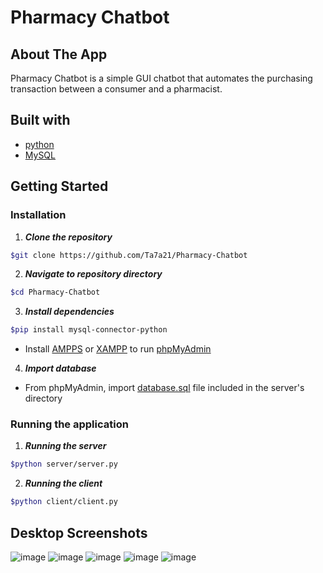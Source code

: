 # Pharmacy Chatbot

## About The App

Pharmacy Chatbot is a simple GUI chatbot that automates the purchasing transaction between a consumer and a pharmacist.

## Built with

- [python](https://www.python.org/)
- [MySQL](https://www.mysql.com/)

## Getting Started

### Installation

1. **_Clone the repository_**

```sh
$git clone https://github.com/Ta7a21/Pharmacy-Chatbot
```

2. **_Navigate to repository directory_**

```sh
$cd Pharmacy-Chatbot
```

3. **_Install dependencies_**
```sh
$pip install mysql-connector-python
```
* Install [AMPPS](https://ampps.com/downloads/) or [XAMPP](https://www.apachefriends.org/index.html) to run [phpMyAdmin](https://www.phpmyadmin.net/)

4. **_Import database_**
* From phpMyAdmin, import [database.sql](/server/database.sql) file included in the server's directory

### Running the application

1. **_Running the server_**
```sh
$python server/server.py
```

2. **_Running the client_**
```sh
$python client/client.py
```

## Desktop Screenshots
![image](https://media.discordapp.net/attachments/721283495909130290/922735917200998412/unknown.png?width=462&height=234)
![image](https://media.discordapp.net/attachments/721283495909130290/922736265198202910/unknown.png?width=464&height=238)
![image](https://media.discordapp.net/attachments/721283495909130290/922736388129030205/unknown.png?width=467&height=237)
![image](https://media.discordapp.net/attachments/721283495909130290/922736791847587870/unknown.png?width=465&height=241)
![image](https://media.discordapp.net/attachments/721283495909130290/922736870096523264/unknown.png?width=466&height=236)